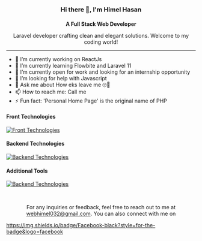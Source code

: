 <div align="center">
  <h3 style="margin-bottom: 4px">Hi there 👋, I'm Himel Hasan</h3>
  <h4 style="margin-bottom: 4px">A Full Stack Web Developer</h4>
  <p>Laravel developer crafting clean and elegant solutions. Welcome to my coding world!</p>
</div>


<hr />

- 🔭 I’m currently working on ReactJs 
- 🌱 I’m currently learning Flowbite and Laravel 11 
- 👯 I’m currently open for work and looking for an internship opportunity
- 🤔 I’m looking for help with Javascript 
- 💬 Ask me about How eks leave me 🙄🙂
- 📫 How to reach me: Call me 
- ⚡ Fun fact: 'Personal Home Page' is the original name of PHP 



#### Front Technologies

[![Front Technologies](https://skillicons.dev/icons?i=html,css,tailwindcss,bootstrap,js,jquery,react)](https://skillicons.dev)

#### Backend Technologies

[![Backend Technologies](https://skillicons.dev/icons?i=php,laravel,mysql)](https://skillicons.dev)


#### Additional Tools

[![Backend Technologies](https://skillicons.dev/icons?i=vscode,git,vite,notion,figma,canva)](https://skillicons.dev)


<br />

<p align="center">For any inquiries or feedback, feel free to reach out to me at <a href="mailto:webhimel032@gmail.com">webhimel032@gmail.com</a>. You can also connect with me on</p>


<div style="display: flex; justify-contents:center;"> 
  <a href="">https://img.shields.io/badge/Facebook-black?style=for-the-badge&logo=facebook</a>
</div>


